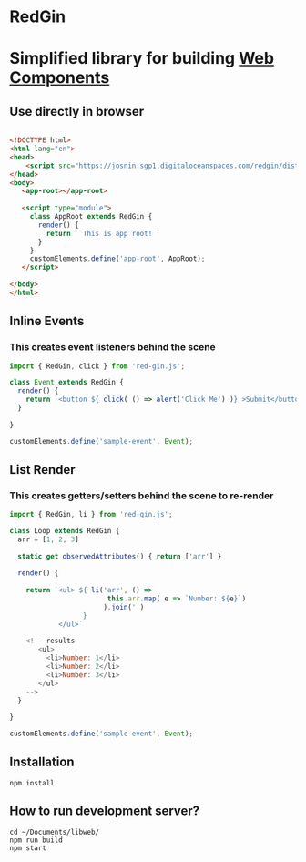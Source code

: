 # RedGin
# Simplified library for building [Web Components](https://developer.mozilla.org/en-US/docs/Web/Web_Components)

## Use directly in browser

```html 

<!DOCTYPE html>
<html lang="en">
<head>       
    <script src="https://josnin.sgp1.digitaloceanspaces.com/redgin/dist/redgin.js"></script>
</head>
<body>
   <app-root></app-root>
    
   <script type="module">     
     class AppRoot extends RedGin {  
       render() { 
         return ` This is app root! `
       }
     }
     customElements.define('app-root', AppRoot);
   </script> 
    
</body>
</html>

```



## Inline Events
### This creates event listeners behind the scene
```js
import { RedGin, click } from 'red-gin.js';

class Event extends RedGin { 
  render() {
    return `<button ${ click( () => alert('Click Me') )} >Submit</button>`
  }
 
}

customElements.define('sample-event', Event);

```

## List Render
### This creates getters/setters behind the scene to re-render
```js
import { RedGin, li } from 'red-gin.js';

class Loop extends RedGin {
  arr = [1, 2, 3]
  
  static get observedAttributes() { return ['arr'] }
  
  render() {
    
    return `<ul> ${ li('arr', () => 
                        this.arr.map( e => `Number: ${e}`) 
                       ).join('') 
                  } 
            </ul>`
    
    <!-- results
       <ul>
         <li>Number: 1</li>
         <li>Number: 2</li>
         <li>Number: 3</li>
       </ul>
    -->
  }
 
}

customElements.define('sample-event', Event);

```

## Installation 
```
npm install
```

## How to run development server? 
```
cd ~/Documents/libweb/
npm run build
npm start
```
